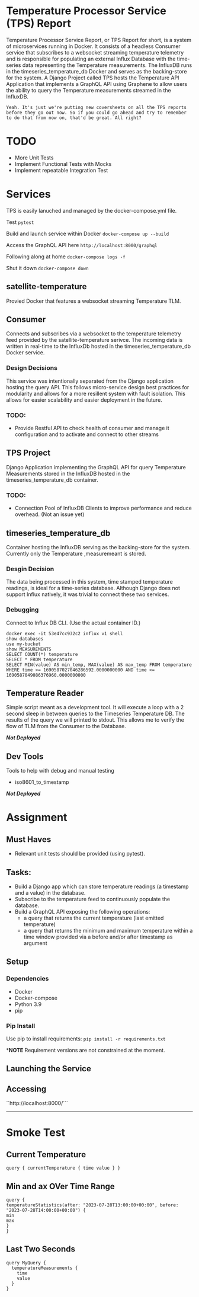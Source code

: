 # Temperature Processor Service (TPS) Report 
Temperature Processor Service Report, or TPS Report for short, is a system of microservices running in Docker.  It consists of a headless Consumer service that subscribes to a websocket streaming temperature telemetry and is responsible for populating an external Influx Database with the time-series data representing the Temperature measurements. The InfluxDB runs in the timeseries_temperature_db Docker and serves as the backing-store for the system. A Django Project called TPS hosts the Temperature API Application that implements a GraphQL API using Graphene to allow users the ability to query the Temperature measurements streamed in the InfluxDB. 

```Yeah. It's just we're putting new coversheets on all the TPS reports before they go out now. So if you could go ahead and try to remember to do that from now on, that'd be great. All right?```

# TODO
- More Unit Tests
- Implement Functional Tests with Mocks
- Implement repeatable Integration Test


# Services
TPS is easily lanuched and managed by the docker-compose.yml file.

Test
```pytest```

Build and launch service within Docker
```docker-compose up --build```

Access the GraphQL API here
```http://localhost:8000/graphql```

Following along at home
```docker-compose logs -f```

Shut it down
```docker-compose down```

## satellite-temperature
Provied Docker that features a websocket streaming Temperature TLM.

## Consumer
Connects and subscribes via a websocket to the temperature telemetry feed provided by the satellite-temperature serivce.  The incoming data is written in real-time to the InfluxDb hosted in the timeseries_temperature_db Docker service.

### Design Decisions
This service was intentionally separated from the Django application hosting the query API.  This follows micro-service design best practices for modularity and allows for a more resillent system with fault isolation.  This allows for easier scalability and easier deployment in the future.

### TODO:
- Provide Restful API to check health of consumer and manage it configuration and to activate and connect to other streams

## TPS Project
Django Application implementing the GraphQL API for query Temperature Measurements stored in the InfluxDB hosted in the timeseries_temperature_db container.

### TODO:
- Connection Pool of InfluxDB Clients to improve performance and reduce overhead. (Not an issue yet)


## timeseries_temperature_db
Container hosting the InfluxDB serving as the backing-store for the system.  Currently only the Temperature ,measuremeant is stored.  

### Desgin Decision
The data being processed in this system, time stamped temperature readings, is ideal for a time-series database.   Although Django does not support Influx natively, it was trivial to connect these two services.

### Debugging
Connect to Influx DB CLI. (Use the actual container ID.)
```
docker exec -it 53e47cc932c2 influx v1 shell
show databases
use my-bucket
show MEASUREMENTS
SELECT COUNT(*) temperature
SELECT * FROM temperature 
SELECT MIN(value) AS min_temp, MAX(value) AS max_temp FROM temperature WHERE time >= 1690587027046286592.0000000000 AND time <= 1690587049086376960.0000000000

```

## Temperature Reader
Simple script meant as a development tool.  It will execute a loop with a 2 second sleep in between queries to the Timeseries Temperature DB.  The results of the query we will printed to stdout.  This allows me to verify the flow of TLM from the Consumer to the Database.

***Not Deployed***

## Dev Tools
Tools to help with debug and manual testing
- iso8601_to_timestamp  

***Not Deployed***

# Assignment
## Must Haves

- Relevant unit tests should be provided (using pytest).


## Tasks:
- Build a Django app which can store temperature readings (a timestamp and a value) in the database.
- Subscribe to the temperature feed to continuously populate the
database.
- Build a GraphQL API exposing the following operations:
  - a query that returns the current temperature (last emitted temperature)
  - a query that returns the minimum and maximum temperature within a time window provided via a before
and/or after timestamp as argument

## Setup
### Dependencies
- Docker
- Docker-compose
- Python 3.9
- pip

### Pip Install
Use pip to install requirements:
`pip install -r requirements.txt`

***NOTE** Requirement versions are not constrained at the moment.

## Launching the Service


## Accessing

``http://localhost:8000/```


***
# Smoke Test


## Current Temperature
`
query {
  currentTemperature {
    time
    value
   }
}
`


## Min and ax OVer Time Range

```
query {
temperatureStatistics(after: "2023-07-28T13:00:00+00:00", before: "2023-07-28T14:00:00+00:00") {
min
max
}
}
```

## Last Two Seconds
```
query MyQuery {
  temperatureMeasurements {  
    time
    value
  }
}
```


